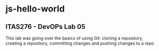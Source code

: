 # js-hello-world
## ITAS276 - DevOPs Lab 05
This lab was going over the basics of using Git: cloning a repository, creating a repository, committing changes and pushing changes to a repo
